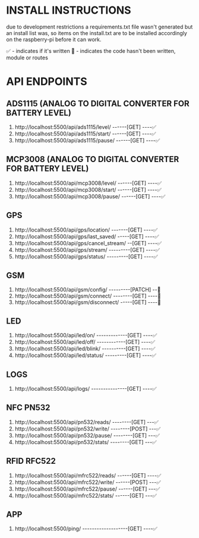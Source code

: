 # INSTALL INSTRUCTIONS
due to development restrictions a requirements.txt file wasn't generated but an install list was,
so items on the install.txt are to be installed accordingly on the raspberry-pi before it can work.

✅ - indicates if it's written
🚫 - indicates the code hasn't been written, module or routes

# API ENDPOINTS

## ADS1115 (ANALOG TO DIGITAL CONVERTER FOR BATTERY LEVEL)
1. http://localhost:5500/api/ads1115/level/ ------[GET] ----✅
2. http://localhost:5500/api/ads1115/start/ ------[GET] ----✅
3. http://localhost:5500/api/ads1115/pause/ ------[GET] ----✅

## MCP3008 (ANALOG TO DIGITAL CONVERTER FOR BATTERY LEVEL)
1. http://localhost:5500/api/mcp3008/level/ ------[GET] ----✅
2. http://localhost:5500/api/mcp3008/start/ ------[GET] ----✅
3. http://localhost:5500/api/mcp3008/pause/ ------[GET] ----✅

## GPS
1. http://localhost:5500/api/gps/location/ -------[GET] ----✅
2. http://localhost:5500/api/gps/last_saved/ -----[GET] ----✅
3. http://localhost:5500/api/gps/cancel_stream/ --[GET] ----✅
4. http://localhost:5500/api/gps/stream/ ---------[GET] ----✅
5. http://localhost:5500/api/gps/status/ ---------[GET] ----✅

## GSM
1. http://localhost:5500/api/gsm/config/ ---------[PATCH] --🚫
2. http://localhost:5500/api/gsm/connect/ --------[GET] ----🚫
3. http://localhost:5500/api/gsm/disconnect/ -----[GET] ----🚫

## LED
1. http://localhost:5500/api/led/on/ -------------[GET] ----✅
2. http://localhost:5500/api/led/off/ ------------[GET] ----✅
3. http://localhost:5500/api/led/blink/ ----------[GET] ----✅
4. http://localhost:5500/api/led/status/ ---------[GET] ----✅

## LOGS
1. http://localhost:5500/api/logs/ ---------------[GET] ----✅

## NFC PN532
1. http://localhost:5500/api/pn532/reads/ --------[GET]  ---✅
2. http://localhost:5500/api/pn532/write/ --------[POST] ---✅
3. http://localhost:5500/api/pn532/pause/ --------[GET]  ---✅
4. http://localhost:5500/api/pn532/stats/ --------[GET]  ---✅

##  RFID RFC522
1. http://localhost:5500/api/mfrc522/reads/ ------[GET] ----✅
2. http://localhost:5500/api/mfrc522/write/ ------[POST] ---✅
3. http://localhost:5500/api/mfrc522/pause/ ------[GET]  ---✅
4. http://localhost:5500/api/mfrc522/stats/ ------[GET]  ---✅

## APP
1. http://localhost:5500/ping/ -------------------[GET] ----✅
